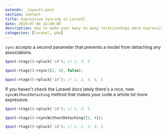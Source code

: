 ```yaml
---
extends: _layouts.post
section: content
title: Expressive Syncing in Laravel
date: 2019-07-06 14:49:00
description: How to make your many to many relationships more expressive
categories: [laravel, php]
---
```


`sync` accepts a second parameter that prevents a model from detaching any associations.

```php
$post->tags()->pluck('id'); // 1, 3, 5

$post->tags()->sync([2, 4], false);

$past->tags()->pluck('id'); // 1, 2, 3, 4, 5
```

If you haven't check the Laravel docs lately there's a nice, new `syncWithoutDetaching` method that makes your code a whole lot more expressive.

```php
$post->tags()->pluck('id'); // 1, 3, 5

$post->tags()->syncWithoutDetaching([2, 4]);

$past->tags()->pluck('id'); // 1, 2, 3, 4, 5
```
